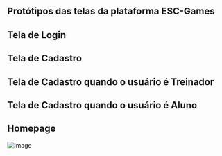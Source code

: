 ## Protótipos das telas da plataforma ESC-Games


## Tela de Login


## Tela de Cadastro


## Tela de Cadastro quando o usuário é Treinador


## Tela de Cadastro quando o usuário é Aluno


## Homepage
![image](https://github.com/RoCanavesso/ESC-GAMES/assets/99855775/9d84c88b-6b1b-491b-94ec-297dedc88700)
